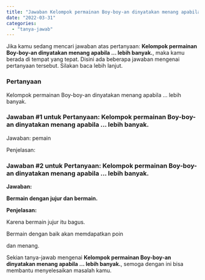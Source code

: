 ```yaml
---
title: "Jawaban Kelompok permainan Boy-boy-an dinyatakan menang apabila ... lebih banyak.​"
date: "2022-03-31"
categories: 
  - "tanya-jawab"
---
```


Jika kamu sedang mencari jawaban atas pertanyaan: **Kelompok permainan Boy-boy-an dinyatakan menang apabila ... lebih banyak.​**, maka kamu berada di tempat yang tepat. Disini ada beberapa jawaban mengenai pertanyaan tersebut. Silakan baca lebih lanjut.

### Pertanyaan

Kelompok permainan Boy-boy-an dinyatakan menang apabila ... lebih banyak.​

### Jawaban #1 untuk Pertanyaan: Kelompok permainan Boy-boy-an dinyatakan menang apabila ... lebih banyak.​

Jawaban: pemain

Penjelasan:

### Jawaban #2 untuk Pertanyaan: Kelompok permainan Boy-boy-an dinyatakan menang apabila ... lebih banyak.​

**Jawaban:**

**Bermain dengan jujur dan bermain.**

**Penjelasan:**

Karena bermain jujur itu bagus.

Bermain dengan baik akan memdapatkan poin

dan menang.

Sekian tanya-jawab mengenai **Kelompok permainan Boy-boy-an dinyatakan menang apabila ... lebih banyak.​**, semoga dengan ini bisa membantu menyelesaikan masalah kamu.

